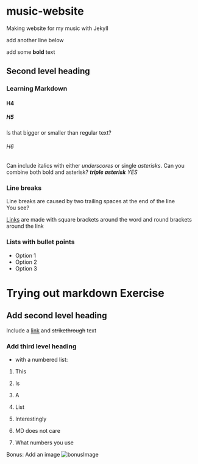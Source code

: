 # music-website
Making website for my music with Jekyll 

add another line below

add some **bold** text

## Second level heading
### Learning Markdown
#### H4
##### H5
Is that bigger or smaller than regular text?

###### H6
Can include italics with either _underscores_ or single *asterisks*. Can you combine both bold and asterisk? ***triple asterisk*** *YES*

### Line breaks
Line breaks 
are caused by two trailing spaces at the end of the line  
You see?

[Links](danaswarbrick.com) are made with square brackets around the word and round brackets around the link

### Lists with bullet points
- Option 1
- Option 2
- Option 3

# Trying out markdown Exercise
## Add second level heading
Include a [link](google.com) and ~~strikethrough~~ text
### Add third level heading
- with a numbered list: 
1. This
2. Is
3. A
4. List

1. Interestingly
1. MD does not care
1. What numbers you use

Bonus: Add an image
![bonusImage](https://github.com/carpentries/carpentries.org/raw/main/images/TheCarpentries-opengraph.png)
